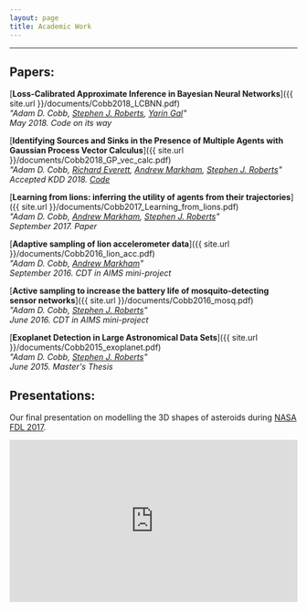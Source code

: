 ```yaml
---
layout: page
title: Academic Work
---
```

***
<!--![image-title-here]({{ site.url }}/images/Lion_withTag.jpg){:class="img-responsive"}
September 2016-->
## Papers:

[**Loss-Calibrated Approximate Inference in Bayesian Neural Networks**]({{ site.url }}/documents/Cobb2018_LCBNN.pdf)<br />
<em>"Adam D. Cobb, [Stephen J. Roberts](http://www.robots.ox.ac.uk/~sjrob/), [Yarin Gal](http://www.cs.ox.ac.uk/people/yarin.gal/website/)"<br>May 2018. Code on its way</em>

[**Identifying Sources and Sinks in the Presence of Multiple Agents with Gaussian Process Vector Calculus**]({{ site.url }}/documents/Cobb2018_GP_vec_calc.pdf)<br />
<em>"Adam D. Cobb, [Richard Everett](http://richardeverett.io), [Andrew Markham](https://www.cs.ox.ac.uk/people/andrew.markham/), [Stephen J. Roberts](http://www.robots.ox.ac.uk/~sjrob/)"<br>Accepted KDD 2018. [Code](https://github.com/AdamCobb/GP-LAPLACE)</em>

[**Learning from lions: inferring the utility of agents from their trajectories**]({{ site.url }}/documents/Cobb2017_Learning_from_lions.pdf)<br />
<em>"Adam D. Cobb, [Andrew Markham](https://www.cs.ox.ac.uk/people/andrew.markham/), [Stephen J. Roberts](http://www.robots.ox.ac.uk/~sjrob/)"<br>September 2017. Paper</em>

[**Adaptive sampling of lion accelerometer data**]({{ site.url }}/documents/Cobb2016_lion_acc.pdf)<br />
<em>"Adam D. Cobb, [Andrew Markham](https://www.cs.ox.ac.uk/people/andrew.markham/)"<br>September 2016. CDT in AIMS mini-project</em>


[**Active sampling to increase the battery life of mosquito-detecting sensor networks**]({{ site.url }}/documents/Cobb2016_mosq.pdf)<br />
<em>"Adam D. Cobb, [Stephen J. Roberts](http://www.robots.ox.ac.uk/~sjrob/)"<br>June 2016. CDT in AIMS mini-project</em>


[**Exoplanet Detection in Large Astronomical Data Sets**]({{ site.url }}/documents/Cobb2015_exoplanet.pdf)<br />
<em>"Adam D. Cobb, [Stephen J. Roberts](http://www.robots.ox.ac.uk/~sjrob/)"<br>June 2015. Master's Thesis</em>

## Presentations:

Our final presentation on modelling the 3D shapes of asteroids during [NASA FDL 2017](http://www.frontierdevelopmentlab.org/#/).


<div style="position: relative; padding-bottom: 56.25%; overflow: hidden;">
    <iframe style="position: absolute; width: 100%; height: 100%;"
        src="https://www.youtube.com/embed/WE7kWHi1EQY?rel=0" allowfullscreen frameborder="0">
    </iframe>
</div>
